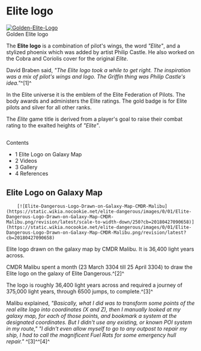# Elite logo
[![Golden-Elite-Logo](https://static.wikia.nocookie.net/elite-dangerous/images/f/f9/Golden-Elite-Logo.png/revision/latest/scale-to-width-down/300?cb=20240513214019)](https://static.wikia.nocookie.net/elite-dangerous/images/f/f9/Golden-Elite-Logo.png/revision/latest?cb=20240513214019) 	 		 			 		 		 		 			
Golden Elite logo
 		 	 

The **Elite logo** is a combination of pilot's wings, the word *"Elite"*, and a stylized phoenix which was added by artist Philip Castle. He also worked on the Cobra and Coriolis cover for the original *Elite*. 

David Braben said, *"The Elite logo took a while to get right. The inspiration was a mix of pilot's wings and logo. The Griffin thing was Philip Castle's idea."*^[1]^

In the Elite universe it is the emblem of the Elite Federation of Pilots. The body awards and administers the Elite ratings. The gold badge is for Elite pilots and silver for all other ranks.

The *Elite* game title is derived from a player's goal to raise their combat rating to the exalted heights of *"Elite"*.

## 

Contents

- 1 Elite Logo on Galaxy Map
- 2 Videos
- 3 Gallery
- 4 References

## Elite Logo on Galaxy Map

 	 	[![Elite-Dangerous-Logo-Drawn-on-Galaxy-Map-CMDR-Malibu](https://static.wikia.nocookie.net/elite-dangerous/images/0/01/Elite-Dangerous-Logo-Drawn-on-Galaxy-Map-CMDR-Malibu.png/revision/latest/scale-to-width-down/250?cb=20180427090658)](https://static.wikia.nocookie.net/elite-dangerous/images/0/01/Elite-Dangerous-Logo-Drawn-on-Galaxy-Map-CMDR-Malibu.png/revision/latest?cb=20180427090658) 	 		 			 		 		 		 			
Elite logo drawn on the galaxy map by CMDR Malibu. It is 36,400 light years across.
 		 	 

CMDR Malibu spent a month (23 March 3304 till 25 April 3304) to draw the Elite logo on the galaxy of Elite Dangerous.^[2]^

The logo is roughly 36,400 light years across and required a journey of 375,000 light years, through 6500 jumps, to complete.^[3]^

Malibu explained, *"Basically, what I did was to transform some points of the real elite logo into coordinates (X and Z), then I manually looked at my galaxy map, for each of those points, and bookmark a system at the designated coordinates. But I didn't use any existing, or known POI system in my route," "I didn't even allow myself to go to any outpost to repair my ship, I had to call the magnificent Fuel Rats for some emergency hull repair."* ^[3]^^[4]^
